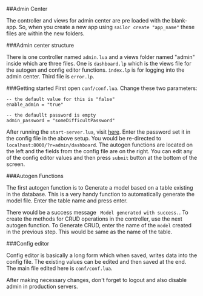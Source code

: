 ##Admin Center

The controller and views for admin center are pre loaded with the blank-app. So, when you create a new app using `sailor create "app_name"` these files are within the new folders.

###Admin center structure

There is one controller named `admin.lua` and a views folder named "admin" inside which are three files. One is `dashboard.lp` which is the views file for the autogen and config editor functions. `index.lp` is for logging into the admin center. Third file is `error.lp`. 

###Getting started
First open `conf/conf.lua`. Change these two parameters:
	
	-- the default value for this is "false"
	enable_admin = "true"

	-- the defaullt password is empty
	admin_password = "someDifficultPassword"

After running the `start-server.lua`, visit <a href="http://localhost:8080/?r=admin">here</a>. Enter the password set it in the config file in the above setup. You would be
re-directed to `localhost:8000/?r=admin/dashboard`. 
The autogen functions are located on the left and the fields from the config file are on the right. You can edit any of the config editor values and then press `submit` button 
at the bottom of the screen. 

###Autogen Functions

The first autogen function is to Generate a model based on a table existing in the database. This is a very handy function to automatically generate the model file. 
Enter the table name and press enter. 

There would be a success message ` Model generated with success.`. 
To create the methods for CRUD operations in the controller, use the next autogen function. 
To Generate CRUD, enter the name of the `model` created in the previous step. This would be same as the name of the table. 

###Config editor

Config editor is basically a long form which when saved, writes data into the config file. The existing values can be edited and then saved at the end. The main file edited here is `conf/conf.lua`. 

After making necessary changes, don't forget to logout and also disable admin in production servers.
